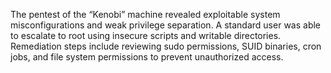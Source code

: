 The pentest of the “Kenobi” machine revealed exploitable system misconfigurations and weak privilege separation. A standard user was able to escalate to root using insecure scripts and writable directories. Remediation steps include reviewing sudo permissions, SUID binaries, cron jobs, and file system permissions to prevent unauthorized access.